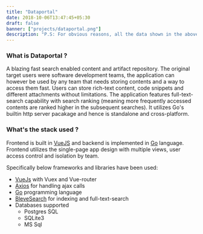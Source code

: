 ```yaml
---
title: "Dataportal"
date: 2018-10-06T13:47:45+05:30
draft: false
banner: ["projects/dataportal.png"]
description: "P.S: For obvious reasons, all the data shown in the above screenshot is mock data."
---
```


### What is Dataportal ?

A blazing fast search enabled content and artifact repository. The original target users were software development teams, the application can however be used by any team that needs storing contents and a way to access them fast. Users can store rich-text content, code snippets and different attachments without limitations. The application features full-text-search capability with search ranking (meaning more frequently accessed contents are ranked higher in the subsequent searches). It utilizes Go's builtin http server pacakage and hence is standalone and cross-platform.

### What's the stack used ?

Frontend is built in <a href="https://vuejs.org/" target="_blank">VueJS</a> and backend is implemented in <a href="https://golang.org/" target="_blank">Go</a> language. Frontend utilizes the single-page app design with multiple views, user access control and isolation by team.

Specifically below frameworks and libraries have been used:

- <a href="https://vuejs.org/" target="_blank">VueJs</a> with Vuex and Vue-router
- <a href="https://github.com/axios/axios" target="_blank">Axios</a> for handling ajax calls
- <a href="https://golang.org/" target="_blank">Go</a> programming language
- <a href="https://github.com/blevesearch/bleve" target="_blank">BleveSearch</a> for indexing and full-text-search
- Databases supported
    - Postgres SQL
    - SQLite3
    - MS Sql